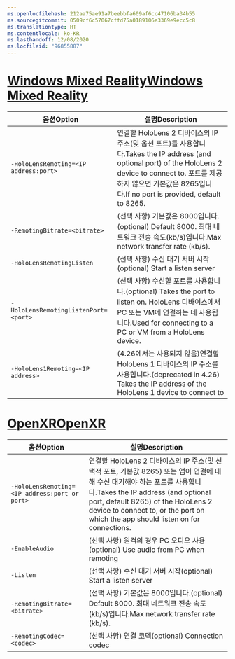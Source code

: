 ```yaml
---
ms.openlocfilehash: 212aa75ae91a7beebbfa609af6cc47106ba34b55
ms.sourcegitcommit: 0509cf6c57067cffd75a0189106e3369e9ecc5c8
ms.translationtype: HT
ms.contentlocale: ko-KR
ms.lasthandoff: 12/08/2020
ms.locfileid: "96855887"
---
```

# <a name="windows-mixed-reality"></a>[<span data-ttu-id="8ed24-101">Windows Mixed Reality</span><span class="sxs-lookup"><span data-stu-id="8ed24-101">Windows Mixed Reality</span></span>](#tab/wmr)

| <span data-ttu-id="8ed24-102">옵션</span><span class="sxs-lookup"><span data-stu-id="8ed24-102">Option</span></span> | <span data-ttu-id="8ed24-103">설명</span><span class="sxs-lookup"><span data-stu-id="8ed24-103">Description</span></span> |
| ------ | ----------- |
| `-HoloLensRemoting=<IP address:port>` | <span data-ttu-id="8ed24-104">연결할 HoloLens 2 디바이스의 IP 주소(및 옵션 포트)를 사용합니다.</span><span class="sxs-lookup"><span data-stu-id="8ed24-104">Takes the IP address (and optional port) of the HoloLens 2 device to connect to.</span></span> <span data-ttu-id="8ed24-105">포트를 제공하지 않으면 기본값은 8265입니다.</span><span class="sxs-lookup"><span data-stu-id="8ed24-105">If no port is provided, default to 8265.</span></span> |
| `-RemotingBitrate=<bitrate>` | <span data-ttu-id="8ed24-106">(선택 사항) 기본값은 8000입니다.</span><span class="sxs-lookup"><span data-stu-id="8ed24-106">(optional) Default 8000.</span></span> <span data-ttu-id="8ed24-107">최대 네트워크 전송 속도(kb/s)입니다.</span><span class="sxs-lookup"><span data-stu-id="8ed24-107">Max network transfer rate (kb/s).</span></span> |
| `-HoloLensRemotingListen` | <span data-ttu-id="8ed24-108">(선택 사항) 수신 대기 서버 시작</span><span class="sxs-lookup"><span data-stu-id="8ed24-108">(optional) Start a listen server</span></span> |
| `-HoloLensRemotingListenPort=<port>` | <span data-ttu-id="8ed24-109">(선택 사항) 수신할 포트를 사용합니다.</span><span class="sxs-lookup"><span data-stu-id="8ed24-109">(optional) Takes the port to listen on.</span></span> <span data-ttu-id="8ed24-110">HoloLens 디바이스에서 PC 또는 VM에 연결하는 데 사용됩니다.</span><span class="sxs-lookup"><span data-stu-id="8ed24-110">Used for connecting to a PC or VM from a HoloLens device.</span></span> |
| `-HoloLens1Remoting=<IP address>` | <span data-ttu-id="8ed24-111">(4.26에서는 사용되지 않음)연결할 HoloLens 1 디바이스의 IP 주소를 사용합니다.</span><span class="sxs-lookup"><span data-stu-id="8ed24-111">(deprecated in 4.26) Takes the IP address of the HoloLens 1 device to connect to</span></span> |

# <a name="openxr"></a>[<span data-ttu-id="8ed24-112">OpenXR</span><span class="sxs-lookup"><span data-stu-id="8ed24-112">OpenXR</span></span>](#tab/openxr)

| <span data-ttu-id="8ed24-113">옵션</span><span class="sxs-lookup"><span data-stu-id="8ed24-113">Option</span></span> | <span data-ttu-id="8ed24-114">설명</span><span class="sxs-lookup"><span data-stu-id="8ed24-114">Description</span></span> |
| ------ | ----------- |
| `-HoloLensRemoting=<IP address:port or port>` | <span data-ttu-id="8ed24-115">연결할 HoloLens 2 디바이스의 IP 주소(및 선택적 포트, 기본값 8265) 또는 앱이 연결에 대해 수신 대기해야 하는 포트를 사용합니다.</span><span class="sxs-lookup"><span data-stu-id="8ed24-115">Takes the IP address (and optional port, default 8265) of the HoloLens 2 device to connect to, or the port on which the app should listen on for connections.</span></span> |
| `-EnableAudio` | <span data-ttu-id="8ed24-116">(선택 사항) 원격의 경우 PC 오디오 사용</span><span class="sxs-lookup"><span data-stu-id="8ed24-116">(optional) Use audio from PC when remoting</span></span>  |
| `-Listen` | <span data-ttu-id="8ed24-117">(선택 사항) 수신 대기 서버 시작</span><span class="sxs-lookup"><span data-stu-id="8ed24-117">(optional) Start a listen server</span></span> |
| `-RemotingBitrate=<bitrate>` | <span data-ttu-id="8ed24-118">(선택 사항) 기본값은 8000입니다.</span><span class="sxs-lookup"><span data-stu-id="8ed24-118">(optional) Default 8000.</span></span> <span data-ttu-id="8ed24-119">최대 네트워크 전송 속도(kb/s)입니다.</span><span class="sxs-lookup"><span data-stu-id="8ed24-119">Max network transfer rate (kb/s).</span></span> |
| `-RemotingCodec=<codec>` | <span data-ttu-id="8ed24-120">(선택 사항) 연결 코덱</span><span class="sxs-lookup"><span data-stu-id="8ed24-120">(optional) Connection codec</span></span>  |